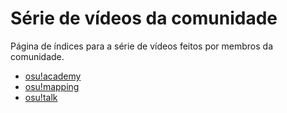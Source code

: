 # Série de vídeos da comunidade

Página de índices para a série de vídeos feitos por membros da comunidade.

- [osu!academy](/wiki/Community/Video_series/osu!academy)
- [osu!mapping](/wiki/Community/Video_series/osu!mapping)
- [osu!talk](/wiki/Community/Video_series/osu!talk)
